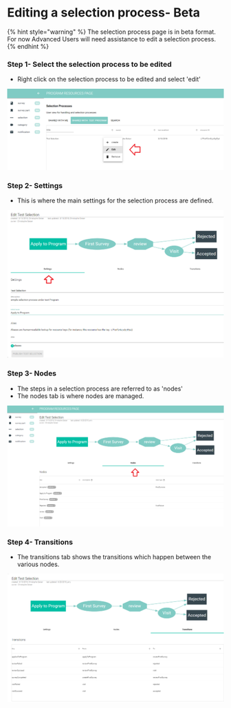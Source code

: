 # Editing a selection process- Beta

{% hint style="warning" %}
The selection process page is in beta format.  For now Advanced Users will need assistance to edit a selection process.
{% endhint %}

### Step 1- Select the selection process to be edited

* Right click on the selection process to be edited and select 'edit'

![](../../../../.gitbook/assets/image%20%28116%29.png)

### Step 2- Settings 

* This is where the main settings for the selection process are defined.

![](../../../../.gitbook/assets/image%20%2849%29.png)

### Step 3- Nodes

* The steps in a selection process are referred to as 'nodes'
* The nodes tab is where nodes are managed. 

![](../../../../.gitbook/assets/image%20%2844%29.png)

### Step 4- Transitions

* The transitions tab shows the transitions which happen between the various nodes.

![](../../../../.gitbook/assets/image%20%28106%29.png)

